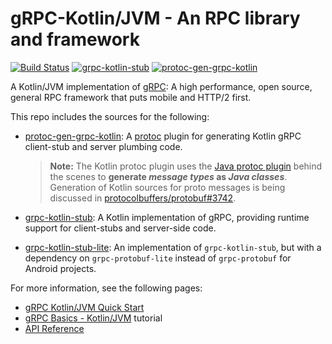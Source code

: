 # gRPC-Kotlin/JVM - An RPC library and framework

[![Build Status][]](https://travis-ci.org/grpc/grpc-kotlin)
[![grpc-kotlin-stub][label:stub]][maven:stub]
[![protoc-gen-grpc-kotlin][label:plugin]][maven:plugin]

A Kotlin/JVM implementation of [gRPC](https://grpc.io): A high performance, open
source, general RPC framework that puts mobile and HTTP/2 first.

This repo includes the sources for the following:

- [protoc-gen-grpc-kotlin](compiler): A [protoc][] plugin for generating Kotlin
  gRPC client-stub and server plumbing code.

  > **Note:** The Kotlin protoc plugin uses the [Java protoc plugin][gen-java]
  > behind the scenes to **generate _message types_ as _Java classes_**.
  > Generation of Kotlin sources for proto messages is being discussed in
  > [protocolbuffers/protobuf#3742][].

- [grpc-kotlin-stub](stub): A Kotlin implementation of gRPC, providing runtime
  support for client-stubs and server-side code.

- [grpc-kotlin-stub-lite](stub-lite): An implementation of `grpc-kotlin-stub`,
  but with a dependency on `grpc-protobuf-lite` instead of `grpc-protobuf` for
  Android projects.

For more information, see the following pages:

- [gRPC Kotlin/JVM Quick Start][]
- [gRPC Basics - Kotlin/JVM][] tutorial
- [API Reference][]

[API Reference]: https://grpc.io/grpc-kotlin/grpc-kotlin-stub
[Build Status]: https://travis-ci.org/grpc/grpc-kotlin.svg?branch=master
[gen-java]: https://github.com/grpc/grpc-java/tree/master/compiler
[gRPC Kotlin/JVM Quick Start]: https://grpc.io/docs/quickstart/kotlin
[gRPC Basics - Kotlin/JVM]: https://grpc.io/docs/tutorials/basic/kotlin
[label:plugin]: https://img.shields.io/maven-central/v/io.grpc/protoc-gen-grpc-kotlin.svg?label=protoc-gen-grpc-kotlin
[label:stub]: https://img.shields.io/maven-central/v/io.grpc/grpc-kotlin-stub.svg?label=grpc-kotlin-stub
[maven:plugin]: https://search.maven.org/search?q=g:%22io.grpc%22%20AND%20a:%22protoc-gen-grpc-kotlin%22
[maven:stub]: https://search.maven.org/search?q=g:%22io.grpc%22%20AND%20a:%22grpc-kotlin-stub%22
[protoc]: https://github.com/protocolbuffers/protobuf#protocol-compiler-installation
[protocolbuffers/protobuf#3742]: https://github.com/protocolbuffers/protobuf/issues/3742
